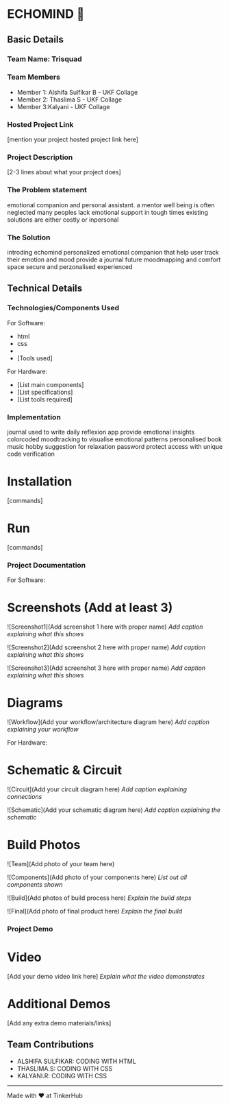 # ECHOMIND 🎯


## Basic Details
### Team Name: Trisquad


### Team Members
- Member 1: Alshifa Sulfikar B - UKF Collage 
- Member 2: Thaslima S - UKF Collage
- Member 3:Kalyani - UKF Collage

### Hosted Project Link
[mention your project hosted project link here]

### Project Description
[2-3 lines about what your project does]

### The Problem statement
emotional companion and personal assistant. a mentor well being is often neglected many peoples lack emotional support in tough times existing solutions are either costly or inpersonal

### The Solution
introding echomind personalized emotional companion that help user track their emotion and mood provide a journal future moodmapping and comfort space secure and perzonalised experienced

## Technical Details
### Technologies/Components Used
For Software:
- html 
- css
- 
- [Tools used]

For Hardware:
- [List main components]
- [List specifications]
- [List tools required]

### Implementation
journal used to write daily reflexion app provide emotional insights colorcoded moodtracking to  visualise emotional patterns personalised book music hobby suggestion for relaxation password protect access with unique code verification
# Installation
[commands]

# Run
[commands]

### Project Documentation
For Software:

# Screenshots (Add at least 3)
![Screenshot1](Add screenshot 1 here with proper name)
*Add caption explaining what this shows*

![Screenshot2](Add screenshot 2 here with proper name)
*Add caption explaining what this shows*

![Screenshot3](Add screenshot 3 here with proper name)
*Add caption explaining what this shows*

# Diagrams
![Workflow](Add your workflow/architecture diagram here)
*Add caption explaining your workflow*

For Hardware:

# Schematic & Circuit
![Circuit](Add your circuit diagram here)
*Add caption explaining connections*

![Schematic](Add your schematic diagram here)
*Add caption explaining the schematic*

# Build Photos
![Team](Add photo of your team here)


![Components](Add photo of your components here)
*List out all components shown*

![Build](Add photos of build process here)
*Explain the build steps*

![Final](Add photo of final product here)
*Explain the final build*

### Project Demo
# Video
[Add your demo video link here]
*Explain what the video demonstrates*

# Additional Demos
[Add any extra demo materials/links]

## Team Contributions
- ALSHIFA SULFIKAR: CODING WITH HTML
- THASLIMA.S: CODING WITH CSS
- KALYANI.R: CODING WITH CSS

---
Made with ❤️ at TinkerHub
